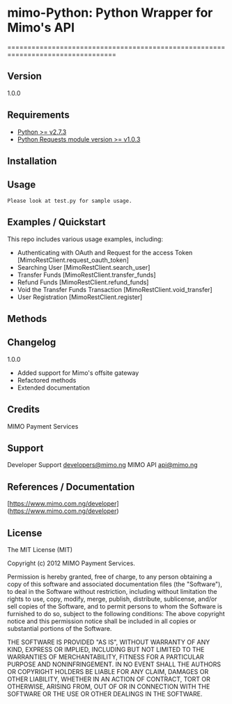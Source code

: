# mimo-Python: Python Wrapper for Mimo's API
=================================================================================

## Version 

1.0.0

## Requirements
- [Python >= v2.7.3](http://www.python.org/getit/)
- [Python Requests module version >= v1.0.3](http://docs.python-requests.org/user/install.html#install)


## Installation



## Usage
```
Please look at test.py for sample usage.
```
## Examples / Quickstart

This repo includes various usage examples, including:

* Authenticating with OAuth and Request for the access Token [MimoRestClient.request_oauth_token]
* Searching User [MimoRestClient.search_user]
* Transfer Funds [MimoRestClient.transfer_funds]
* Refund Funds [MimoRestClient.refund_funds]
* Void the Transfer Funds Transaction [MimoRestClient.void_transfer]
* User Registration [MimoRestClient.register]


## Methods


## Changelog

1.0.0

* Added support for Mimo's offsite gateway
* Refactored methods
* Extended documentation

## Credits

MIMO Payment Services

## Support

Developer Support <developers@mimo.ng>
MIMO API <api@mimo.ng>

## References / Documentation

[https://www.mimo.com.ng/developer] (https://www.mimo.com.ng/developer)

## License 

The MIT License (MIT)

Copyright (c) 2012 MIMO Payment Services.

Permission is hereby granted, free of charge, to any person obtaining a copy of this software and associated documentation files (the "Software"), to deal in the Software without restriction, including without limitation the rights to use, copy, modify, merge, publish, distribute, sublicense, and/or sell copies of the Software, and to permit persons to whom the Software is furnished to do so, subject to the following conditions:
The above copyright notice and this permission notice shall be included in all copies or substantial portions of the Software.


THE SOFTWARE IS PROVIDED "AS IS", WITHOUT WARRANTY OF ANY KIND, EXPRESS OR IMPLIED, INCLUDING BUT NOT LIMITED TO THE WARRANTIES OF MERCHANTABILITY, FITNESS FOR A PARTICULAR PURPOSE AND NONINFRINGEMENT. IN NO EVENT SHALL THE AUTHORS OR COPYRIGHT HOLDERS BE LIABLE FOR ANY CLAIM, DAMAGES OR OTHER LIABILITY, WHETHER IN AN ACTION OF CONTRACT, TORT OR OTHERWISE, ARISING FROM, OUT OF OR IN CONNECTION WITH THE SOFTWARE OR THE USE OR OTHER DEALINGS IN THE SOFTWARE.

